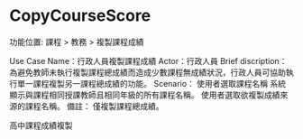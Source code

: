 CopyCourseScore
===============
功能位置:
課程 > 教務 > 複製課程成績

Use Case Name：行政人員複製課程成績
Actor：行政人員
Brief discription：為避免教師未執行複製課程總成績而造成少數課程無成績狀況，行政人員可協助執行單一課程複製另一課程總成績的功能。
Scenario：
使用者選取課程名稱
系統顯示與課程相同授課教師且相同年級的所有課程名稱。
使用者選取欲複製成績來源的課程名稱。
備註：
僅複製課程總成績。

高中課程成績複製
